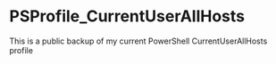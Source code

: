 # PSProfile_CurrentUserAllHosts
This is a public backup of my current PowerShell CurrentUserAllHosts profile
